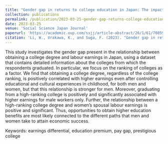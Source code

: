 ```yaml
---
title: "Gender gap in returns to college education in Japan: The impact of attending a highly-ranked college"
collection: publications
permalink: /publication/2023-03-25-gender-gap-returns-college-education-japan
date: 2023-03-25
venue: 'Social Science Japan Journal'
paperurl: 'https://academic.oup.com/ssjj/article-abstract/26/1/61/7085995?redirectedFrom=PDF'
citation: 'Li, W., Urakawa, K., and Suga, F. (2023). "Gender gap in returns to college education in Japan: The impact of attending a highly-ranked college." <i>Social Science Japan Journal</i>, 26(1), 61-76.'
---
```


This study investigates the gender gap present in the relationship between obtaining a college degree and labour earnings in Japan, using a dataset that contains detailed information about the colleges from which the respondents graduated. In particular, we focus on the ranking of colleges as a factor. We find that obtaining a college degree, regardless of the college ranking, is positively correlated with higher earnings even after controlling educational and cultural experiences in childhood, for both men and women, but that this relationship is stronger for men. Moreover, graduating from a high-ranking college is positively and significantly associated with higher earnings for male workers only. Further, the relationship between a high-ranking college degree and women’s spousal labour earnings is positive and significant. Thus, opportunities to obtain higher education benefits are most likely connected to the different paths that men and women take to attain economic success.

Keywords: earnings differential, education premium, pay gap, prestigious college
